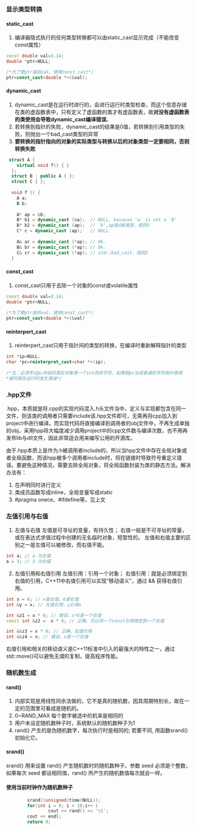 ### 显示类型转换
#### static_cast
1. 编译器隐式执行的任何类型转换都可以由static_cast显示完成（不能改变const属性）
```C++
const double val=3.14;
double *ptr=NULL;

/*为了使ptr指向val，使用const_cast*/
ptr=const_cast<double *>(&val);
```

#### dynamic_cast
1. dynamic_cast是在运行时进行的，会进行运行时类型检查，而这个信息存储在类的虚函数表中，只有定义了虚函数的类才有虚函数表，故**对没有虚函数表的类使用会导致dynamic_cast编译错误**。
2. 若转换到指针的失败，dynamic_cast的结果是0值，若转换到引用类型的失败，则抛出一个bad_cast类型的异常
3. **要转换的指针指向的对象的实际类型与转换以后的对象类型一定要相同，否则转换失败**
```C++
 struct A {
    virtual void f() { }
  };
  struct B : public A { };
  struct C { };
 
  void f () {
    A a;
    B b;
 
    A* ap = &b;
    B* b1 = dynamic_cast (&a);  // NULL, because 'a' is not a 'B'
    B* b2 = dynamic_cast (ap);  // 'b',ap指向B类型，规则3
    C* c = dynamic_cast (ap);   // NULL.
 
    A& ar = dynamic_cast (*ap); // Ok.
    B& br = dynamic_cast (*ap); // Ok.
    C& cr = dynamic_cast (*ap); // std::bad_cast，规则2
  }
```

#### const_cast
1. const_cast只用于去除一个对象的const或volatile属性
```C++
const double val=3.14;
double *ptr=NULL;
  
/*为了使ptr指向val，使用const_cast*/
ptr=const_cast<double *>(&val)
```

#### reinterpert_cast
1. reinterpert_cast只用于指针间的类型的转换，在编译时重新解释指针的类型
```C++
int *ip=NULL;
char *pc=reinterpret_cast<char *>(ip);
  
/*注：必须牢记pc所指的真实对象是一个int而非字符，如果把pc当成普通的字符指针使用
*就可能在运行时发生错误*/
```

### .hpp文件
.hpp，本质就是将.cpp的实现代码混入.h头文件当中，定义与实现都包含在同一文件，则该类的调用者只需要include该.hpp文件即可，无需再将cpp加入到project中进行编译。而实现代码将直接编译到调用者的obj文件中，不再生成单独的obj，采用hpp将大幅度减少调用project中的cpp文件数与编译次数，也不用再发布lib与dll文件，因此非常适合用来编写公用的开源库。

由于.hpp本质上是作为.h被调用者include的，所以当hpp文件中存在全局对象或者全局函数，而该hpp被多个调用者include时，将在链接时导致符号重定义错误。要避免这种情况，需要去除全局对象，将全局函数封装为类的静态方法。解决办法有：
1. 在声明同时进行定义
2. 类成员函数写成inline，全局变量写成static
3. #pragma onece、#ifdefine等，见上文



### 左值引用与右值
1. 左值与右值
左值是可寻址的变量，有持久性；
右值一般是不可寻址的常量，或在表达式求值过程中创建的无名临时对象，短暂性的。
左值和右值主要的区别之一是左值可以被修改，而右值不能。
```C++
int a; // a 为左值
a = 3; // 3 为右值
```
2. 左值引用和右值引用
左值引用：引用一个对象；
右值引用：就是必须绑定到右值的引用，C++11中右值引用可以实现“移动语义”，通过 && 获得右值引用。
```C++
int x = 6; // x是左值，6是右值
int &y = x; // 左值引用，y引用x

int &z1 = x * 6; // 错误，x*6是一个右值
const int &z2 =  x * 6; // 正确，可以将一个const引用绑定到一个右值

int &&z3 = x * 6; // 正确，右值引用
int &&z4 = x; // 错误，x是一个左值
```
右值引用和相关的移动语义是C++11标准中引入的最强大的特性之一，通过std::move()可以避免无谓的复制，提高程序性能。

### 随机数生成
#### rand()
1. 内部实现是用线性同余法做的，它不是真的随机数，因其周期特别长，故在一定的范围里可看成是随机的。
2. 0~RAND_MAX 每个数字被选中的机率是相同的
3. 用户未设定随机数种子时，系统默认的随机数种子为1
4. rand() 产生的是伪随机数字，每次执行时是相同的; 若要不同, 用函数srand()初始化它。
  
#### srand()
srand() 用来设置 rand() 产生随机数时的随机数种子。参数 seed 必须是个整数，如果每次 seed 都设相同值，rand() 所产生的随机数值每次就会一样。

#### 使用当前时钟作为随机数种子
```C++
        srand((unsigned)time(NULL)); 
        for(int i = 0; i < 10;i++ ) 
                cout << rand() << '\t';
        cout << endl; 
        return 0;
```